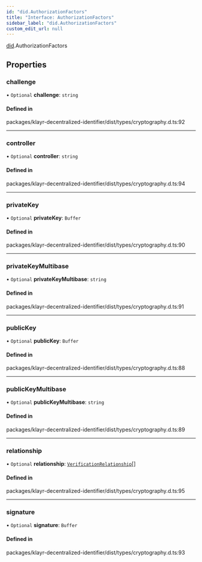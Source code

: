 ```yaml
---
id: "did.AuthorizationFactors"
title: "Interface: AuthorizationFactors"
sidebar_label: "did.AuthorizationFactors"
custom_edit_url: null
---
```


[did](../namespaces/did.md).AuthorizationFactors

## Properties

### challenge

• `Optional` **challenge**: `string`

#### Defined in

packages/klayr-decentralized-identifier/dist/types/cryptography.d.ts:92

___

### controller

• `Optional` **controller**: `string`

#### Defined in

packages/klayr-decentralized-identifier/dist/types/cryptography.d.ts:94

___

### privateKey

• `Optional` **privateKey**: `Buffer`

#### Defined in

packages/klayr-decentralized-identifier/dist/types/cryptography.d.ts:90

___

### privateKeyMultibase

• `Optional` **privateKeyMultibase**: `string`

#### Defined in

packages/klayr-decentralized-identifier/dist/types/cryptography.d.ts:91

___

### publicKey

• `Optional` **publicKey**: `Buffer`

#### Defined in

packages/klayr-decentralized-identifier/dist/types/cryptography.d.ts:88

___

### publicKeyMultibase

• `Optional` **publicKeyMultibase**: `string`

#### Defined in

packages/klayr-decentralized-identifier/dist/types/cryptography.d.ts:89

___

### relationship

• `Optional` **relationship**: [`VerificationRelationship`](../namespaces/did.md#verificationrelationship)[]

#### Defined in

packages/klayr-decentralized-identifier/dist/types/cryptography.d.ts:95

___

### signature

• `Optional` **signature**: `Buffer`

#### Defined in

packages/klayr-decentralized-identifier/dist/types/cryptography.d.ts:93

